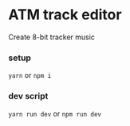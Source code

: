 # ATM track editor
Create 8-bit tracker music

### setup
`yarn` or `npm i`

### dev script
`yarn run dev` or `npm run dev`
